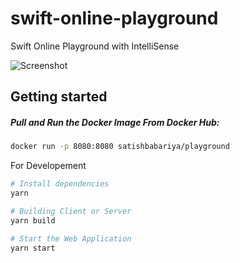 # swift-online-playground
Swift Online Playground with IntelliSense 

![Screenshot](https://raw.githubusercontent.com/swift-playground/assets/master/Screenshot%20(27).png)

## Getting started

##### Pull and Run the Docker Image From Docker Hub:

```bash
docker run -p 8080:8080 satishbabariya/playground
```

For Developement

```sh
# Install dependencies
yarn

# Building Client or Server
yarn build

# Start the Web Application
yarn start
```
